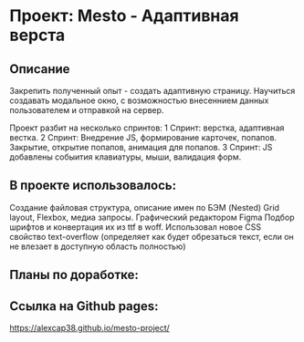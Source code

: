 # Проект: Mesto - Адаптивная верста

## Описание

Закрепить полученный опыт - создать адаптивную страницу.
Научиться создавать модальное окно, с возможностью внесеннием данных пользователем и отправкой на сервер.

Проект разбит на несколько спринтов:
1 Спринт: верстка, адаптивная вестка.
2 Спринт: Внедрение JS, формирование карточек, попапов. Закрытие, открытие попапов, анимация для попапов.
3 Спринт: JS добавлены собыития клавиатуры, мыши, валидация форм.

## В проекте использовалось:

Создание файловая структура, описание имен по БЭМ (Nested)
Grid layout, Flexbox, медиа запросы.
Графический редактором Figma
Подбор шрифтов и конвертация их из ttf в woff.
Использовал новое CSS свойство text-overflow (определяет как будет обрезаться текст, если он не влезает в доступную область полностью)

## Планы по доработке:


## Cсылка на Github pages:

https://alexcap38.github.io/mesto-project/